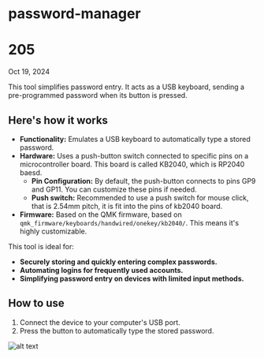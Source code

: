 # password-manager
# 205

Oct 19, 2024

This tool simplifies password entry. It acts as a USB keyboard, sending a pre-programmed password when its button is pressed.

## Here's how it works

* **Functionality:**  Emulates a USB keyboard to automatically type a stored password.
* **Hardware:**  Uses a push-button switch connected to specific pins on a microcontroller board.  This board is called KB2040, which is RP2040 baesd.
    * **Pin Configuration:** By default, the push-button connects to pins GP9 and GP11. You can customize these pins if needed.
    * **Push switch:** Recommended to use a push switch for mouse click, that is 2.54mm pitch, it is fit into the pins of kb2040 board.
* **Firmware:**  Based on the QMK firmware, based on `qmk_firmware/keyboards/handwired/onekey/kb2040/`. This means it's highly customizable.

This tool is ideal for:

* **Securely storing and quickly entering complex passwords.**
* **Automating logins for frequently used accounts.**
* **Simplifying password entry on devices with limited input methods.**

## How to use

1. Connect the device to your computer's USB port.
2. Press the button to automatically type the stored password.


![alt text](image.png)
